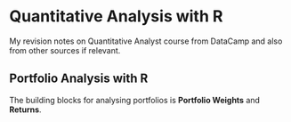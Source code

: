 # Quantitative Analysis with R

My revision notes on Quantitative Analyst course from DataCamp and also from other sources if relevant.


## Portfolio Analysis with R

The building blocks for analysing portfolios is **Portfolio Weights** and **Returns**.
